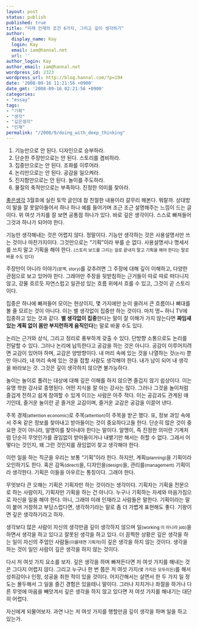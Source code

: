 ```yaml
---
layout: post
status: publish
published: true
title: "미래 인재의 조건 6가지, 그리고 깊이 생각하기"
author:
  display_name: Kay
  login: Kay
  email: iam@hannal.net
  url: ''
author_login: Kay
author_email: iam@hannal.net
wordpress_id: 2323
wordpress_url: http://blog.hannal.com/?p=194
date: '2008-09-16 11:21:56 +0900'
date_gmt: '2008-09-16 02:21:56 +0900'
categories:
- "essay"
tags:
- "기획"
- "생각"
- "깊은생각"
- "인재"
permalink: "/2008/9/doing_with_deep_thinking"
---
```

<ol>
<li>기능만으로 안 된다. 디자인으로 승부하라.</li>
<li>단순한 주장만으로는 안 된다. 스토리를 겸비하라.</li>
<li>집중만으로는 안 된다. 조화를 이루어라.</li>
<li>논리만으로는 안 된다. 공감을 일으켜라.</li>
<li>진지함만으로는 안 된다. 놀이를 주도하라.</li>
<li>물질의 축적만으로는 부족하다. 진정한 의미를 찾아라.</li>
</ol>
<p><a href="http://www.positive.co.kr">좋은생각</a> 3월호에 실린 토막 글인데 참 친절한 내용이라 갈무리 해본다. 뭐랄까. 상대방이 말을 잘 못알아들어서 하나 하나 예를 들어가며 조근 조근 설명해주는 느낌이 드는 글이다. 위 여섯 가지를 잘 보면 공통점 하나가 있다. 바로 깊은 생각이다. 스스로 빠져들어 그것과 하나가 되어야 한다.</p>
<p>기능만 생각해내는 것은 어렵지 않다. 정말이다. 기능만 생각하는 것은 사용설명서만 쓰는 것이나 마찬가지이다. 그것만으로는 “기획”이라 부를 순 없다. 사용설명서나 명세서를 쓰지 말고 기획을 해야 한다. <small>(스토리 보드를 그리는 걸로 끝내지 말고 기획을 해야 한다는 말로 바꿀 수도 있다)</small></p>
<p>주장만이 아니라 이야기<small>(문맥, story)</small>를 갖추려면 그 주장에 대해 깊이 이해하고, 다양한 관점으로 보고 있어야 한다. 그래야만 주장을 뒷받침하는 근거들이 따로 따로 떠다니지 않고, 강물 흐르듯 자연스럽고 일관성 있는 흐름 위에서 흐를 수 있고, 그것이 곧 스토리이다.</p>
<p>집중은 하나에 빠져들어 모이는 현상이지, 몇 가지에만 눈이 쏠려서 큰 흐름이나 뼈대를 볼 줄 모르는 것이 아니다. 이는 별 생각없이 집중만 하는 것이다. 마치 멍~ 하니 TV에 집중하고 있는 것과 같다. <strong>별 생각없이 집중</strong>한다는 말이 잘 이해가 가지 않는다면 <strong>짜임새 있는 계획 없이 몸만 부지런하게 움직인다</strong>는 말로 바꿀 수도 있다.</p>
<p>논리는 근거와 상식, 그리고 정리로 풍부하게 갖출 수 있다. 단방향 소통으로도 논리를 전달할 수 있다. 그러나 논리에 납득한다고 공감을 하는 것은 아니다. 공감이 이루어지려면 교감이 있어야 하며, 교감은 양방향이다. 내 머리 속에 있는 것을 나열하는 것<small>(논리)</small> 뿐만 아니라, 내 머리 속에 있는 것을 접할 사람도 생각해야 한다. 내가 남이 되어 내 생각을 바라보는 것. 그것은 깊이 생각하지 않으면 불가능하다.</p>
<p>놀이는 놀이로 풀려는 대상에 대해 깊은 이해를 하지 않으면 즐겁지 않기 쉽상이다. 이는 유명 학원 강사로 증명된다. 어떤 지식을 잘 아는 강사는 많다. 그러나 그것을 놀이처럼 즐겁게 전하고 쉽게 참여할 수 있게 이끄는 사람은 아주 적다. 이는 공감과도 관계된 얘기인데, 즐거운 놀이란 곧 즐거운 교감이며, 즐거운 교감은 공감을 이끌어 낸다.</p>
<p>주목 경제<small>(attention economic)</small>로 주목<small>(attention)</small>이 주목을 받곤 했다. 또, 정보 과잉 속에서 주옥 같은 정보를 찾아내고 받아들이는 것이 중요하다고들 한다. 단순히 많은 것이 중요한 것이 아니라, 알맹이를 찾아내야 한다는 말이다. 알맹이, 즉 진정한 의미란 기계처럼 단순히 무엇인가를 끊임없이 받아들이거나 내뱉기만 해서는 취할 수 없다. 그래서 어떻다는 것인지, 왜 그런 것인지를 끊임없이 찾고 생각해야 한다.</p>
<p>이런 일을 하는 직군을 우리는 보통 “기획”이라 한다. 하지만, 계획<small>(planning)</small>을 기획이라 오인하기도 한다. 혹은 감독<small>(direct)</small>을, 디자인을<small>(design)</small>을, 관리를<small>(management)</small> 기획이라 생각한다. 기획은 이들을 아우르는 통칭이다. 그래야 한다.</p>
<p>무엇보다 큰 오해는 기획은 기획자만 하는 것이라는 생각이다. 기획자는 기획을 전문으로 하는 사람이지, 기획자만 기획을 하는 건 아니다. 누구나 기획하는 자세와 마음가짐으로 자신을 일을 해야 한다. 아니, 그래야 미래 인재라고 사람들은 말한다. 기획이라는 말이 붙어 거창하고 부담스럽다면, 생각하기라는 말로 좀 더 가볍게 표현해도 좋다. 기왕이면 깊은 생각하기라고 하자.</p>
<p>생각보다 많은 사람이 자신의 생각만큼 깊이 생각하지 않으며 일<small>(working 이 아니라 job)</small>을 하면서 생각을 하고 있다고 잘못된 생각을 하고 있다. 더 끔찍한 상황은 깊은 생각을 하는 일이 자신의 주업인 사람들<small>(이를테면 기획자)</small>이 깊은 생각을 하지 않는 것이다. 생각을 하는 것이 일인 사람이 깊은 생각을 하지 않는 것이다.</p>
<p>다시 저 여섯 가지 요소를 보자. 깊은 생각을 하며 빠져든다면 저 여섯 가지를 해내는 것은 그다지 어렵지 않다. 그리고 누구나 한 번 쯤은 저 여섯 가지<small>(몇 가지든 모두이든)</small>를 해서 성취감이나 인정, 성공을 취한 적이 있을 것이다. 어지간해서는 살면서 한 두 가지 일 정도는 몰두해서 그 일을 즐긴 경험은 있을테니 말이다. 그러나 지치거나 좌절을 하거나 다른 무엇에 마음을 빼앗겨서 깊은 생각을 하지 않고 있다면 저 여섯 가지를 해내기는 대단히 어렵다.</p>
<p>자신에게 되물어보자. 과연 나는 저 여섯 가지를 행할만큼 깊이 생각을 하며 일을 하고 있는가.</p>

